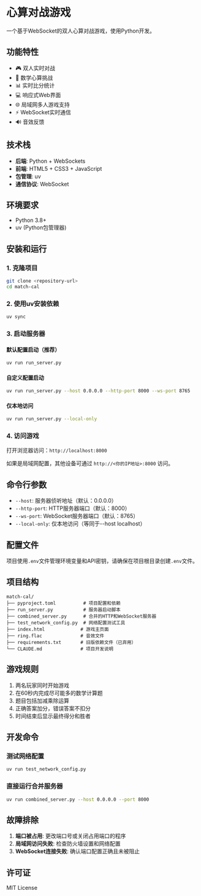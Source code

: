 # 心算对战游戏

一个基于WebSocket的双人心算对战游戏，使用Python开发。

## 功能特性

- 🎮 双人实时对战
- 🧮 数学心算挑战
- 📊 实时比分统计
- 💻 响应式Web界面
- 🌐 局域网多人游戏支持
- ⚡ WebSocket实时通信
- 🔊 音效反馈

## 技术栈

- **后端**: Python + WebSockets
- **前端**: HTML5 + CSS3 + JavaScript
- **包管理**: uv
- **通信协议**: WebSocket

## 环境要求

- Python 3.8+
- uv (Python包管理器)

## 安装和运行

### 1. 克隆项目

```bash
git clone <repository-url>
cd match-cal
```

### 2. 使用uv安装依赖

```bash
uv sync
```

### 3. 启动服务器

#### 默认配置启动（推荐）
```bash
uv run run_server.py
```

#### 自定义配置启动
```bash
uv run run_server.py --host 0.0.0.0 --http-port 8000 --ws-port 8765
```

#### 仅本地访问
```bash
uv run run_server.py --local-only
```

### 4. 访问游戏

打开浏览器访问：`http://localhost:8000`

如果是局域网配置，其他设备可通过 `http://<你的IP地址>:8000` 访问。

## 命令行参数

- `--host`: 服务器侦听地址（默认：0.0.0.0）
- `--http-port`: HTTP服务器端口（默认：8000）
- `--ws-port`: WebSocket服务器端口（默认：8765）
- `--local-only`: 仅本地访问（等同于--host localhost）

## 配置文件

项目使用`.env`文件管理环境变量和API密钥，请确保在项目根目录创建`.env`文件。

## 项目结构

```
match-cal/
├── pyproject.toml          # 项目配置和依赖
├── run_server.py           # 服务器启动脚本
├── combined_server.py      # 合并的HTTP和WebSocket服务器
├── test_network_config.py  # 网络配置测试工具
├── index.html             # 游戏主页面
├── ring.flac              # 音效文件
├── requirements.txt       # 旧版依赖文件（已弃用）
└── CLAUDE.md              # 项目开发说明
```

## 游戏规则

1. 两名玩家同时开始游戏
2. 在60秒内完成尽可能多的数学计算题
3. 题目包括加减乘除运算
4. 正确答案加分，错误答案不扣分
5. 时间结束后显示最终得分和胜者

## 开发命令

### 测试网络配置
```bash
uv run test_network_config.py
```

### 直接运行合并服务器
```bash
uv run combined_server.py --host 0.0.0.0 --port 8000
```

## 故障排除

1. **端口被占用**: 更改端口号或关闭占用端口的程序
2. **局域网访问失败**: 检查防火墙设置和网络配置
3. **WebSocket连接失败**: 确认端口配置正确且未被阻止

## 许可证

MIT License